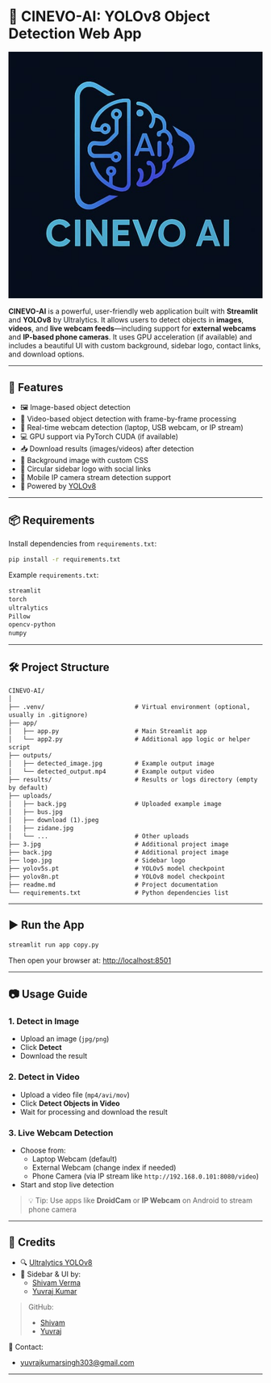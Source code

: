 
# 🧠 CINEVO-AI: YOLOv8 Object Detection Web App

![Banner](logo.jpg)

**CINEVO-AI** is a powerful, user-friendly web application built with **Streamlit** and **YOLOv8** by Ultralytics. It allows users to detect objects in **images**, **videos**, and **live webcam feeds**—including support for **external webcams** and **IP-based phone cameras**. It uses GPU acceleration (if available) and includes a beautiful UI with custom background, sidebar logo, contact links, and download options.

---

## 🚀 Features

- 🖼️ Image-based object detection  
- 🎥 Video-based object detection with frame-by-frame processing  
- 🔴 Real-time webcam detection (laptop, USB webcam, or IP stream)  
- 💻 GPU support via PyTorch CUDA (if available)  
- 📥 Download results (images/videos) after detection  
- 🌄 Background image with custom CSS  
- 🎨 Circular sidebar logo with social links  
- 📱 Mobile IP camera stream detection support  
- 🧠 Powered by [YOLOv8](https://github.com/ultralytics/ultralytics)

---

## 📦 Requirements

Install dependencies from `requirements.txt`:

```bash
pip install -r requirements.txt
```

Example `requirements.txt`:
```txt
streamlit
torch
ultralytics
Pillow
opencv-python
numpy
```

---

## 🛠️ Project Structure

```
CINEVO-AI/
│
├── .venv/                         # Virtual environment (optional, usually in .gitignore)
├── app/
│   ├── app.py                     # Main Streamlit app
│   └── app2.py                    # Additional app logic or helper script
├── outputs/
│   ├── detected_image.jpg         # Example output image
│   └── detected_output.mp4        # Example output video
├── results/                       # Results or logs directory (empty by default)
├── uploads/
│   ├── back.jpg                   # Uploaded example image
│   ├── bus.jpg
│   ├── download (1).jpeg
│   ├── zidane.jpg
│   └── ...                        # Other uploads
├── 3.jpg                          # Additional project image
├── back.jpg                       # Additional project image
├── logo.jpg                       # Sidebar logo
├── yolov5s.pt                     # YOLOv5 model checkpoint
├── yolov8n.pt                     # YOLOv8 model checkpoint
├── readme.md                      # Project documentation
└── requirements.txt               # Python dependencies list
```

---

## ▶️ Run the App

```bash
streamlit run app copy.py
```

Then open your browser at: [http://localhost:8501](http://localhost:8501)

---

## 📷 Usage Guide

### 1. **Detect in Image**
- Upload an image (`jpg/png`)
- Click **Detect**
- Download the result

### 2. **Detect in Video**
- Upload a video file (`mp4/avi/mov`)
- Click **Detect Objects in Video**
- Wait for processing and download the result

### 3. **Live Webcam Detection**
- Choose from:
  - Laptop Webcam (default)
  - External Webcam (change index if needed)
  - Phone Camera (via IP stream like `http://192.168.0.101:8080/video`)
- Start and stop live detection

> 💡 Tip: Use apps like **DroidCam** or **IP Webcam** on Android to stream phone camera

---

## 🤝 Credits

- 🔍 [Ultralytics YOLOv8](https://github.com/ultralytics/ultralytics)
- 🎨 Sidebar & UI by:  
  - [Shivam Verma](https://www.linkedin.com/in/shivam-verma-17683130a/)  
  - [Yuvraj Kumar](https://www.linkedin.com/in/yuvraj-kumar-78a669323/)

> GitHub:  
> - [Shivam](https://github.com/Shivam5571)  
> - [Yuvraj](https://github.com/yuvraj-3)

📧 Contact:  
- yuvrajkumarsingh303@gmail.com

---
